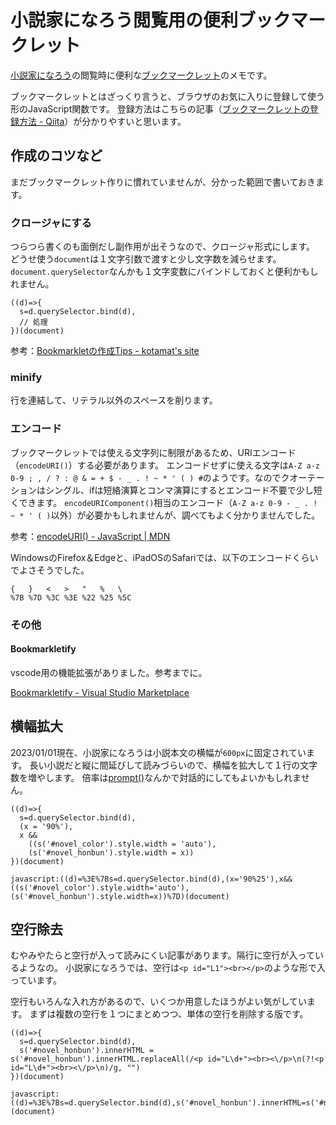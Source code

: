 <!--
id: ad1f635e95ea02d90bf2
url: https://qiita.com/tenmyo/items/ad1f635e95ea02d90bf2
created_at: 2023-01-02T00:11:12+09:00
updated_at: 2023-01-02T00:12:23+09:00
private: false
coediting: false
tags:
- bookmarklet
- ブックマークレット
- 小説家になろう
team: null
-->

# 小説家になろう閲覧用の便利ブックマークレット

[小説家になろう](https://syosetu.com/)の閲覧時に便利な[ブックマークレット](https://ja.wikipedia.org/wiki/%E3%83%96%E3%83%83%E3%82%AF%E3%83%9E%E3%83%BC%E3%82%AF%E3%83%AC%E3%83%83%E3%83%88)のメモです。

ブックマークレットとはざっくり言うと、ブラウザのお気に入りに登録して使う形のJavaScript関数です。
登録方法はこちらの記事（[ブックマークレットの登録方法 - Qiita](https://qiita.com/aqril_1132/items/b5f9040ccb8cbc705d04)）が分かりやすいと思います。


## 作成のコツなど

まだブックマークレット作りに慣れていませんが、分かった範囲で書いておきます。

### クロージャにする

つらつら書くのも面倒だし副作用が出そうなので、クロージャ形式にします。
どうせ使う`document`は１文字引数で渡すと少し文字数を減らせます。
`document.querySelector`なんかも１文字変数にバインドしておくと便利かもしれません。

```javascript:クロージャ例
((d)=>{
  s=d.querySelector.bind(d),
  // 処理
})(document)
```

参考：[Bookmarkletの作成Tips - kotamat's site](https://kotamat.com/post/bookmarklet-tips/)

### minify

行を連結して、リテラル以外のスペースを削ります。

### エンコード

ブックマークレットでは使える文字列に制限があるため、URIエンコード（`encodeURI()`）する必要があります。
エンコードせずに使える文字は`A-Z a-z 0-9 ; , / ? : @ & = + $ - _ . ! ~ * ' ( ) #`のようです。なのでクオーテーションはシングル、ifは短絡演算とコンマ演算にするとエンコード不要で少し短くできます。
`encodeURIComponent()`相当のエンコード（`A-Z a-z 0-9 - _ . ! ~ * ' ( )`以外）が必要かもしれませんが、調べてもよく分かりませんでした。

参考：[encodeURI() - JavaScript | MDN](https://developer.mozilla.org/ja/docs/Web/JavaScript/Reference/Global_Objects/encodeURI)

WindowsのFirefox＆Edgeと、iPadOSのSafariでは、以下のエンコードくらいでよさそうでした。

```text: 主な文字の対応
{   }   <   >   "   %   \
%7B %7D %3C %3E %22 %25 %5C
```

### その他

#### Bookmarkletify

vscode用の機能拡張がありました。参考までに。

[Bookmarkletify - Visual Studio Marketplace](https://marketplace.visualstudio.com/items?itemName=saasan.bookmarkletify)

## 横幅拡大

2023/01/01現在、小説家になろうは小説本文の横幅が`600px`に固定されています。
長い小説だと縦に間延びして読みづらいので、横幅を拡大して１行の文字数を増やします。
倍率は[prompt()](https://developer.mozilla.org/ja/docs/Web/API/Window/prompt)なんかで対話的にしてもよいかもしれません。

```javascript:横幅拡大（プレーン）
((d)=>{
  s=d.querySelector.bind(d),
  (x = '90%'),
  x &&
    ((s('#novel_color').style.width = 'auto'),
    (s('#novel_honbun').style.width = x))
})(document)
```

```javascript:横幅拡大（minify＆エンコード）
javascript:((d)=%3E%7Bs=d.querySelector.bind(d),(x='90%25'),x&&((s('#novel_color').style.width='auto'),(s('#novel_honbun').style.width=x))%7D)(document)
```

## 空行除去

むやみやたらと空行が入って読みにくい記事があります。隔行に空行が入っているようなの。
小説家になろうでは、空行は`<p id="L1"><br></p>`のような形で入っています。

空行もいろんな入れ方があるので、いくつか用意したほうがよい気がしています。
まずは複数の空行を１つにまとめつつ、単体の空行を削除する版です。

```javascript:空行除去（プレーン）
((d)=>{
  s=d.querySelector.bind(d),
  s('#novel_honbun').innerHTML = s('#novel_honbun').innerHTML.replaceAll(/<p id="L\d+"><br><\/p>\n(?!<p id="L\d+"><br><\/p>\n)/g, "")
})(document)
```

```javascript:空行除去（minify＆エンコード）
javascript:((d)=%3E%7Bs=d.querySelector.bind(d),s('#novel_honbun').innerHTML=s('#novel_honbun').innerHTML.replaceAll(/%3Cp%20id=%22L%5Cd+%22%3E%3Cbr%3E%3C%5C/p%3E%5Cn(?!%3Cp%20id=%22L%5Cd+%22%3E%3Cbr%3E%3C%5C/p%3E%5Cn)/g,'')%7D)(document)
```
